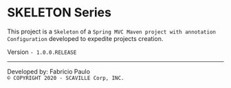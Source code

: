 # SKELETON Series
This project is a `Skeleton` of a `Spring MVC Maven project with annotation Configuration` developed to expedite projects creation.

Version
`- 1.0.0.RELEASE`

---
Developed by: Fabricio Paulo\
`© COPYRIGHT 2020 - SCAVILLE Corp, INC.`